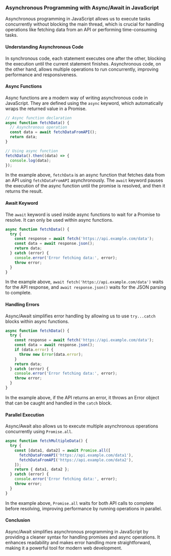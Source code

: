 
### Asynchronous Programming with Async/Await in JavaScript

Asynchronous programming in JavaScript allows us to execute tasks concurrently without blocking the main thread, which is crucial for handling operations like fetching data from an API or performing time-consuming tasks.

#### Understanding Asynchronous Code

In synchronous code, each statement executes one after the other, blocking the execution until the current statement finishes. Asynchronous code, on the other hand, allows multiple operations to run concurrently, improving performance and responsiveness.

#### Async Functions

Async functions are a modern way of writing asynchronous code in JavaScript. They are defined using the `async` keyword, which automatically wraps the returned value in a Promise.

```javascript
// Async function declaration
async function fetchData() {
  // Asynchronous operation
  const data = await fetchDataFromAPI();
  return data;
}

// Using async function
fetchData().then((data) => {
  console.log(data);
});
```

In the example above, `fetchData` is an async function that fetches data from an API using `fetchDataFromAPI` asynchronously. The `await` keyword pauses the execution of the async function until the promise is resolved, and then it returns the result.

#### Await Keyword

The `await` keyword is used inside async functions to wait for a Promise to resolve. It can only be used within async functions.

```javascript
async function fetchData() {
  try {
    const response = await fetch('https://api.example.com/data');
    const data = await response.json();
    return data;
  } catch (error) {
    console.error('Error fetching data:', error);
    throw error;
  }
}
```

In the example above, `await fetch('https://api.example.com/data')` waits for the API response, and `await response.json()` waits for the JSON parsing to complete.

#### Handling Errors

Async/Await simplifies error handling by allowing us to use `try...catch` blocks within async functions.

```javascript
async function fetchData() {
  try {
    const response = await fetch('https://api.example.com/data');
    const data = await response.json();
    if (data.error) {
      throw new Error(data.error);
    }
    return data;
  } catch (error) {
    console.error('Error fetching data:', error);
    throw error;
  }
}
```

In the example above, if the API returns an error, it throws an Error object that can be caught and handled in the `catch` block.

#### Parallel Execution

Async/Await also allows us to execute multiple asynchronous operations concurrently using `Promise.all`.

```javascript
async function fetchMultipleData() {
  try {
    const [data1, data2] = await Promise.all([
      fetchDataFromAPI('https://api.example.com/data1'),
      fetchDataFromAPI('https://api.example.com/data2'),
    ]);
    return { data1, data2 };
  } catch (error) {
    console.error('Error fetching data:', error);
    throw error;
  }
}
```

In the example above, `Promise.all` waits for both API calls to complete before resolving, improving performance by running operations in parallel.

#### Conclusion

Async/Await simplifies asynchronous programming in JavaScript by providing a cleaner syntax for handling promises and async operations. It enhances readability and makes error handling more straightforward, making it a powerful tool for modern web development.